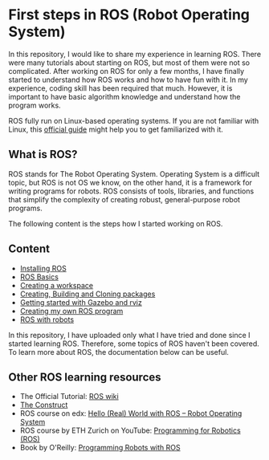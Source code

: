 # First steps in ROS (Robot Operating System)

In this repository, I would like to share my experience in learning ROS. There were many tutorials about starting on ROS, but most of them were not so complicated. After working on ROS for only a few months, I have finally started to understand how ROS works and how to have fun with it. In my experience, coding skill has been required that much. However, it is important to have basic algorithm knowledge and understand how the program works. 

ROS fully run on Linux-based operating systems. If you are not familiar with Linux, this [official guide](https://help.ubuntu.com/stable/ubuntu-help/getting-started.html.en) might help you to get familiarized with it.

## What is ROS?
ROS stands for The Robot Operating System. Operating System is a difficult topic, but ROS is not OS we know, on the other hand, it is a framework for writing programs for robots. ROS consists of tools, libraries, and functions that simplify the complexity of creating robust, general-purpose robot programs.

The following content is the steps how I started working on ROS. 
## Content
* [Installing ROS](./Installation)
* [ROS Basics](./ROS_basics)
* [Creating a workspace](./workspace)
* [Creating, Building and Cloning packages](./pkg)
* [Getting started with Gazebo and rviz](./gazebo_rviz)
* [Creating my own ROS program](./coding)
* [ROS with robots](./robots)

In this repository, I have uploaded only what I have tried and done since I started learning ROS. Therefore, some topics of ROS haven't been covered. To learn more about ROS, the documentation below can be useful.

## Other ROS learning resources

* The Official Tutorial: [ROS wiki](http://wiki.ros.org/ROS/Tutorials)
* [The Construct](https://www.theconstructsim.com/)
* ROS course on edx: [Hello (Real) World with ROS – Robot Operating System](https://www.edx.org/course/hello-real-world-with-ros-robot-operating-system)
* ROS course by ETH Zurich on YouTube: [Programming for Robotics (ROS)](https://www.youtube.com/watch?v=0BxVPCInS3M&list=PLE-BQwvVGf8HOvwXPgtDfWoxd4Cc6ghiP)
* Book by O'Reilly: [Programming Robots with ROS](http://shop.oreilly.com/product/0636920024736.do)

